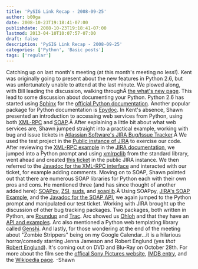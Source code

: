 ```yaml
---
title: 'PySIG Link Recap - 2008-09-25'
author: b00ga
date: 2008-10-23T19:18:41-07:00
publishdate: 2008-10-23T19:18:41-07:00
lastmod: 2013-04-10T10:07:57-07:00
draft: false
description: 'PySIG Link Recap - 2008-09-25'
categories: ['Python', 'Basic posts']
tags: ['regular']
---
```


Catching up on last month's meeting (at this month's meeting no less!). Kent was originally going to present about the new features in Python 2.6, but was unfortunately unable to attend at the last minute. We plowed along, with Bill leading the discussion, walking throughÂ [the what's new page](http://docs.python.org/dev/whatsnew/2.6.html). This lead to some discussion about documenting your Python. Python 2.6 has started using [Sphinx](http://sphinx.pocoo.org/) for the [official Python documentation](http://docs.python.org/). Another popular package for Python documentation is [Epydoc](http://epydoc.sourceforge.net/). In Kent's absence, Shawn presented an introduction to accessing web services from Python, using both [XML-RPC](http://www.xmlrpc.com/) and [SOAP](http://www.w3.org/TR/soap/).Â After explaining a little bit about what web services are, Shawn jumped straight into a practical example, working with bug and issue tickets in [Atlassian Software's JIRA Bug/Issue Tracker](http://www.atlassian.com/software/jira/).Â We used the test project in the [Public instance of JIRA](http://jira.atlassian.com/) to exercise our code. After reviewing the [XML-RPC example](http://confluence.atlassian.com/pages/viewpage.action?pageId=9623) in the [JIRA documentation](http://confluence.atlassian.com/display/JIRA/Home), we jumped into a Python prompt and using [xmlrpclib](http://docs.python.org/lib/module-xmlrpclib.html) from the standard library, went ahead and created [this ticket](http://jira.atlassian.com/browse/TST-16215) in the public JIRA instance. We then referred to the [Javadoc for the XML-RPC interface](http://docs.atlassian.com/software/jira/docs/api/rpc-jira-plugin/latest/com/atlassian/jira/rpc/xmlrpc/XmlRpcService.html) and interacted with our ticket, for example adding comments. Moving on to SOAP, Shawn pointed out that there are numerous SOAP libraries for Python each with their own pros and cons. He mentioned three (and has since thought of another added here): [SOAPpy](http://soapy.sourceforge.net/), [ZSI](http://pywebsvcs.sourceforge.net/), [suds](https://fedorahosted.org/suds), and [soaplib](http://trac.optio.webfactional.com/).Â Using SOAPpy, [JIRA's SOAP Example](http://confluence.atlassian.com/display/JIRA/Creating+a+SOAP+Client), and the [Javadoc for the SOAP API](http://docs.atlassian.com/software/jira/docs/api/rpc-jira-plugin/latest/com/atlassian/jira/rpc/soap/JiraSoapService.html), we again jumped to the Python prompt and manipulated our test ticket. Working with JIRA brought up the discussion of other bug tracking packages. Two packages, both written in Python, are [Roundup](http://roundup.sourceforge.net/) and [Trac](http://trac.edgewall.org/). Arc showed us [Ohloh](http://www.ohloh.net/) and that they have an [API and examples](http://www.ohloh.net/api/examples). Arc also mentioned a Python web templating library called [Genshi](http://genshi.edgewall.org/). And lastly, for those wondering at the end of the meeting about "Zombie Strippers" being on my Google Calendar...it is a hilarious horror/comedy starring Jenna Jameson and Robert Englund (yes *that* [Robert Englund](http://www.robertenglund.com/)). It's coming out on DVD and Blu-Ray on October 28th. For more about the film see the [offical Sony Pictures website](http://www.sonypictures.com/movies/zombiestrippers/), [IMDB entry](http://www.imdb.com/title/tt0960890/), and the [Wikipedia page](http://en.wikipedia.org/wiki/Zombie_Strippers). -Shawn
